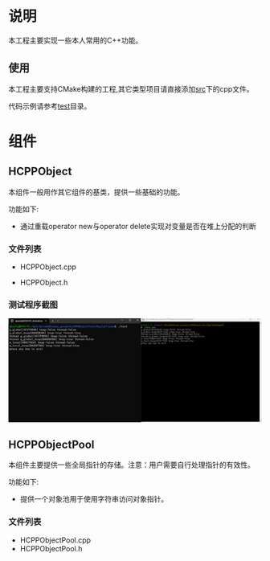 # 说明

本工程主要实现一些本人常用的C++功能。


## 使用


本工程主要支持CMake构建的工程,其它类型项目请直接添加[src](src)下的cpp文件。

代码示例请参考[test](test)目录。

# 组件

## HCPPObject

本组件一般用作其它组件的基类，提供一些基础的功能。

功能如下:

- 通过重载operator new与operator delete实现对变量是否在堆上分配的判断

### 文件列表

- HCPPObject.cpp  

- HCPPObject.h  

### 测试程序截图

![test](doc/test.png)

## HCPPObjectPool

本组件主要提供一些全局指针的存储。注意：用户需要自行处理指针的有效性。

功能如下:

- 提供一个对象池用于使用字符串访问对象指针。

### 文件列表

- HCPPObjectPool.cpp  
- HCPPObjectPool.h